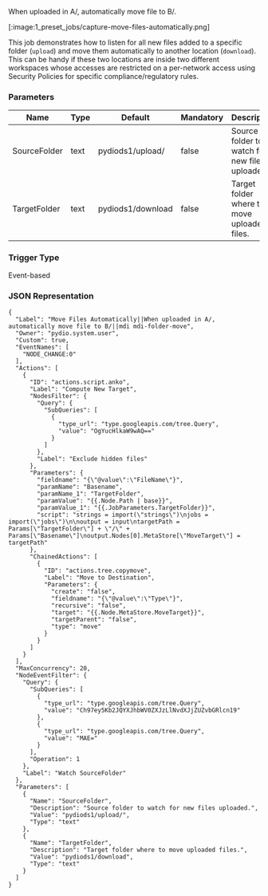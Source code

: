 
When uploaded in A/, automatically move file to B/.

[:image:1_preset_jobs/capture-move-files-automatically.png]

This job demonstrates how to listen for all new files added to a specific folder (`upload`) and move them
automatically to another location (`download`). This can be handy if these two locations are inside two different 
workspaces whose accesses are restricted on a per-network access using Security Policies for specific compliance/regulatory rules.



### Parameters

|Name|Type|Default|Mandatory|Description|
|----|----|-------|---------|-----------|
|SourceFolder|text|pydiods1/upload/|false|Source folder to watch for new files uploaded.|
|TargetFolder|text|pydiods1/download|false|Target folder where to move uploaded files.|



### Trigger Type
Event-based

### JSON Representation

```
{
  "Label": "Move Files Automatically||When uploaded in A/, automatically move file to B/||mdi mdi-folder-move",
  "Owner": "pydio.system.user",
  "Custom": true,
  "EventNames": [
    "NODE_CHANGE:0"
  ],
  "Actions": [
    {
      "ID": "actions.script.anko",
      "Label": "Compute New Target",
      "NodesFilter": {
        "Query": {
          "SubQueries": [
            {
              "type_url": "type.googleapis.com/tree.Query",
              "value": "OgYucHlkaW9wAQ=="
            }
          ]
        },
        "Label": "Exclude hidden files"
      },
      "Parameters": {
        "fieldname": "{\"@value\":\"FileName\"}",
        "paramName": "Basename",
        "paramName_1": "TargetFolder",
        "paramValue": "{{.Node.Path | base}}",
        "paramValue_1": "{{.JobParameters.TargetFolder}}",
        "script": "strings = import(\"strings\")\njobs = import(\"jobs\")\n\noutput = input\ntargetPath = Params[\"TargetFolder\"] + \"/\" + Params[\"Basename\"]\noutput.Nodes[0].MetaStore[\"MoveTarget\"] = targetPath"
      },
      "ChainedActions": [
        {
          "ID": "actions.tree.copymove",
          "Label": "Move to Destination",
          "Parameters": {
            "create": "false",
            "fieldname": "{\"@value\":\"Type\"}",
            "recursive": "false",
            "target": "{{.Node.MetaStore.MoveTarget}}",
            "targetParent": "false",
            "type": "move"
          }
        }
      ]
    }
  ],
  "MaxConcurrency": 20,
  "NodeEventFilter": {
    "Query": {
      "SubQueries": [
        {
          "type_url": "type.googleapis.com/tree.Query",
          "value": "Ch97ey5Kb2JQYXJhbWV0ZXJzLlNvdXJjZUZvbGRlcn19"
        },
        {
          "type_url": "type.googleapis.com/tree.Query",
          "value": "MAE="
        }
      ],
      "Operation": 1
    },
    "Label": "Watch SourceFolder"
  },
  "Parameters": [
    {
      "Name": "SourceFolder",
      "Description": "Source folder to watch for new files uploaded.",
      "Value": "pydiods1/upload/",
      "Type": "text"
    },
    {
      "Name": "TargetFolder",
      "Description": "Target folder where to move uploaded files.",
      "Value": "pydiods1/download",
      "Type": "text"
    }
  ]
}
```
